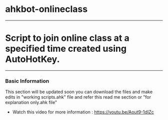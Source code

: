 # ahkbot-onlineclass
--------------------------------------------------------------------------
# Script to join online class at a specified time created using AutoHotKey.
-------------------------------------------------------------------------
<h3> Basic Information </h3>
 
  This section will be updated soon
  you can download the files and make edits in "working scripts.ahk" file 
  and refer this read me section or "for explanation only.ahk file"
  
* Watch this video for more information : https://youtu.be/Aout9-1dIZc

